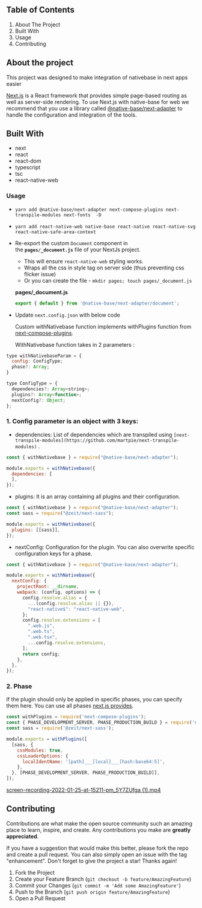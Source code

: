 ## Table of Contents

1. About The Project
2. Built With
3. Usage
4. Contributing

## About the project

This project was designed to make integration of nativebase in next apps easier

[Next.js](https://nextjs.org/) is a React framework that provides simple page-based routing as well as server-side rendering. To use Next.js with native-base for web we recommend that you use a library called [@native-base/next-adapter](https://github.com/GeekyAnts/native-base-next-adapter) to handle the configuration and integration of the tools.

## Built With

- next
- react
- react-dom
- typescript
- tsc
- react-native-web

### Usage

- ``` 
  yarn add @native-base/next-adapter next-compose-plugins next-transpile-modules next-fonts  -D
  ```
- ```
  yarn add react-native-web native-base react-native react-native-svg react-native-safe-area-context
  ```
- Re-export the custom `Document` component in the **`pages/_document.js`** file of your NextJs project.
    - This will ensure `react-native-web` styling works.
    - Wraps all the css in style tag on server side (thus preventing css flicker issue)
    - Or you can create the file - `mkdir pages; touch pages/_document.js`
    
    **pages/_document.js**
    
    ```jsx
    export { default } from '@native-base/next-adapter/document';
    ```
    
- Update `next.config.json` with below code

  Custom withNativebase function implements withPlugins function from [next-compose-plugins](https://github.com/cyrilwanner/next-compose-plugins#usage).

  WithNativebase function takes in 2 parameters :

```jsx
type withNativebaseParam = {
  config: ConfigType;
  phase?: Array;
}

type ConfigType = {
  dependencies?: Array<string>;
  plugins?: Array<function>;
  nextConfig?: Object;
};
```

 
### 1. Config parameter is an object with 3 keys:

- dependencies: List of dependencies which are transpiled using `[next-transpile-modules](https://github.com/martpie/next-transpile-modules)` .

```jsx
const { withNativebase } = require("@native-base/next-adapter");

module.exports = withNativebase({
  dependencies: [
  ],
});
```

- plugins: It is an array containing all plugins and their configuration.

```jsx
const { withNativebase } = require("@native-base/next-adapter");
const sass = require("@zeit/next-sass");

module.exports = withNativebase({
  plugins: [[sass]],  
});
```

- nextConfig: Configuration for the plugin. You can also overwrite specific configuration keys for a phase.

```jsx
const { withNativebase } = require("@native-base/next-adapter");

module.exports = withNativebase({
  nextConfig: {
    projectRoot: __dirname,
    webpack: (config, options) => {
      config.resolve.alias = {
        ...(config.resolve.alias || {}),
        "react-native$": "react-native-web",
      };
      config.resolve.extensions = [
        ".web.js",
        ".web.ts",
        ".web.tsx",
        ...config.resolve.extensions,
      ];
      return config;
    },
  },
});
```

### 2. Phase

If the plugin should only be applied in specific phases, you can specify them here. You can   use  all phases [next.js provides](https://github.com/zeit/next.js/blob/canary/packages/next/next-server/lib/constants.ts#L1-L4).

```jsx
const withPlugins = require('next-compose-plugins');
const { PHASE_DEVELOPMENT_SERVER, PHASE_PRODUCTION_BUILD } = require('next/constants');
const sass = require('@zeit/next-sass');

module.exports = withPlugins([
  [sass, {
    cssModules: true,
    cssLoaderOptions: {
      localIdentName: '[path]___[local]___[hash:base64:5]',
    },
  }, [PHASE_DEVELOPMENT_SERVER, PHASE_PRODUCTION_BUILD]],
]);
```

[screen-recording-2022-01-25-at-15211-pm_5Y7ZUfga (1).mp4](https://s3-us-west-2.amazonaws.com/secure.notion-static.com/f5b548ae-324a-4de9-8264-91f68254c1db/screen-recording-2022-01-25-at-15211-pm_5Y7ZUfga_(1).mp4)

## **Contributing**

Contributions are what make the open source community such an amazing place to learn, inspire, and create. Any contributions you make are **greatly appreciated**.

If you have a suggestion that would make this better, please fork the repo and create a pull request. You can also simply open an issue with the tag "enhancement". Don't forget to give the project a star! Thanks again!

1. Fork the Project
2. Create your Feature Branch (`git checkout -b feature/AmazingFeature`)
3. Commit your Changes (`git commit -m 'Add some AmazingFeature'`)
4. Push to the Branch (`git push origin feature/AmazingFeature`)
5. Open a Pull Request
